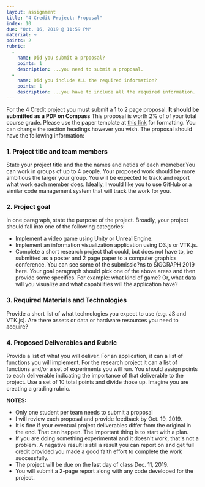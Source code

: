 ```yaml
---
layout: assignment
title: "4 Credit Project: Proposal"
index: 10
due: "Oct. 16, 2019 @ 11:59 PM"
material: ~
points: 2
rubric:
  -
    name: Did you submit a prpoosal?
    points: 1
    description: ...you need to submit a proposal.
  -
    name: Did you include ALL the required information?
    points: 1
    description: ...you have to include all the required information.
---
```



For the 4 Credit project you must submit a 1 to 2 page proposal. **It should  be submitted as a PDF on Compass** This proposal is worth 2% of of your total course grade.
Please use the paper template at [this link](http://junctionpublishing.org/vgtc/Tasks/camera.html) for formatting. You can change the section headings however you wish.
The proposal should have the following information:

### 1. Project title and team members ###

State your project title and the the names and netids of each memeber.You can work in groups of up to 4 people. Your proposed work should be more ambitious the larger your group. 
You will be expected to track and report what work each member does. Ideally, I would like you to use GitHub
or a similar code management system that will track the work for you.

### 2. Project goal ###

In one paragraph, state the purpose of the project. Broadly, your project should fall into one of the following categories:
+ Implement a video game using Unity or Unreal Engine.
+ Implement an information visualization application using D3.js or VTK.js.
+ Complete a short research project that could, but does not have to, be submitted as a poster and 2 page paper to a computer graphics conference. You can see some of the submissio?ns to SIGGRAPH 2019 here.
Your goal paragraph should pick one of the above areas and then provide some specifics. For example: what kind of game? Or, what data will you visualize and what capabilities will the application have?

### 3. Required Materials and Technologies ###

Provide a short list of what technologies you expect to use (e.g. JS and VTK.js). Are there assets or data or hardware resources you need to acquire?

### 4. Proposed Deliverables and Rubric ###

Provide a list of what you will deliver. For an application, it can a list of functions you will implement.
For the research project it can a list of functions and/or a set of experiments you will run. You should assign points to each deliverable
indicating the importance of that deliverable to the project. Use a set of 10 total points and divide those up. Imagine you are creating
a grading rubric. 

**NOTES:**
+ Only one student per team needs to submit a proposal
+ I will review each proposal and provide feedback by Oct. 19, 2019.
+ It is fine if your eventual project deliverables differ from the original in the end. That can happen. The important thing is to start with a plan.
+ If you are doing something experimental and it doesn't work, that's not a problem. A negative result is still a result you can report on and get full credit provided you made a good faith effort to complete the work successfully.
+ The project will be due on the last day of class Dec. 11, 2019.
+ You will submit a 2-page report along with any code developed for the project.

